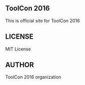 ## ToolCon 2016
This is official site for ToolCon 2016

## LICENSE
MIT License

## AUTHOR
ToolCon 2016 organization